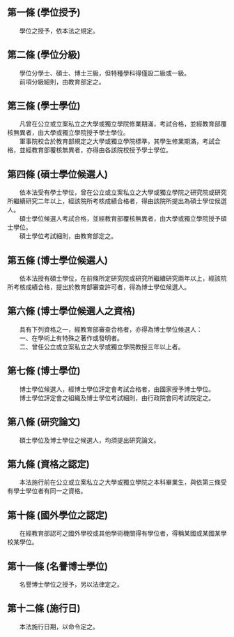 第一條 (學位授予)
-----------------
　　學位之授予，依本法之規定。  


第二條 (學位分級)
-----------------
　　學位分學士、碩士、博士三級，但特種學科得僅設二級或一級。  
　　前項分級細則，由教育部定之。  


第三條 (學士學位)
-----------------
　　凡曾在公立或立案私立之大學或獨立學院修業期滿，考試合格，並經教育部覆核無異者，由大學或獨立學院授予學士學位。  
　　軍事院校合於教育部規定之大學或獨立學院標準，其學生修業期滿，考試合格，並經教育部覆核無異者，亦得由各該院校授予學士學位。  


第四條 (碩士學位候選人)
-----------------------
　　依本法受有學士學位，曾在公立或立案私立之大學或獨立學院之研究院或研究所繼續研究二年以上，經該院所考核成績合格者，得由該院所提出為碩士學位候選人。  
　　碩士學位候選人考試合格，並經教育部覆核無異者，由大學或獨立學院授予碩士學位。  
　　碩士學位考試細則，由教育部定之。  


第五條 (博士學位候選人)
-----------------------
　　依本法授有碩士學位，在前條所定研究院或研究所繼續研究兩年以上，經該院所考核成績合格，提出於教育部審查許可者，得為博士學位候選人。  


第六條 (博士學位候選人之資格)
-----------------------------
　　具有下列資格之一，經教育部審查合格者，亦得為博士學位候選人：  
　　一、在學術上有特殊之著作或發明者。  
　　二、曾任公立或立案私立之大學或獨立學院教授三年以上者。  


第七條 (博士學位)
-----------------
　　博士學位候選人，經博士學位評定會考試合格者，由國家授予博士學位。  
　　博士學位評定會之組織及博士學位考試細則，由行政院會同考試院定之。  


第八條 (研究論文)
-----------------
　　碩士學位及博士學位之候選人，均須提出研究論文。  


第九條 (資格之認定)
-------------------
　　本法施行前在公立或立案私立之大學或獨立學院之本科畢業生，與依第三條受有學士學位者有同一之資格。  


第十條 (國外學位之認定)
-----------------------
　　在經教育部認可之國外學校或其他學術機關得有學位者，得稱某國或某國某學校某學位。  


第十一條 (名譽博士學位)
-----------------------
　　名譽博士學位之授予，另以法律定之。  


第十二條 (施行日)
-----------------
　　本法施行日期，以命令定之。